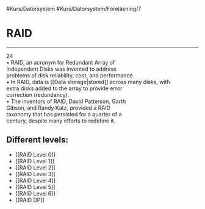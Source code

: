 #Kurs/Datorsystem #Kurs/Datorsystem/Föreläsning/7

# RAID
***

24  
• RAID, an acronym for Redundant Array of  
Independent Disks was invented to address  
problems of disk reliability, cost, and performance.  
• In RAID, data is [[Data storage|stored]] across many disks, with  
extra disks added to the array to provide error  
correction (redundancy).  
• The inventors of RAID, David Patterson, Garth  
Gibson, and Randy Katz, provided a RAID  
taxonomy that has persisted for a quarter of a  
century, despite many efforts to redefine it.

## Different levels:
- [[RAID Level 0]]
- [[RAID Level 1]]
- [[RAID Level 2]]
- [[RAID Level 3]]
- [[RAID Level 4]]
- [[RAID Level 5]]
- [[RAID Level 6]]
- [[RAID DP]]